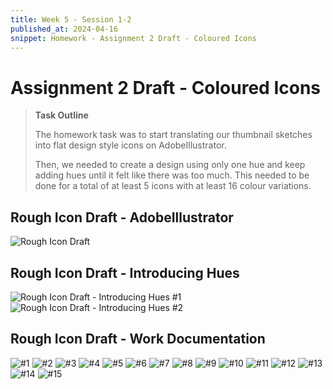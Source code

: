 ```yaml
---
title: Week 5 - Session 1-2
published_at: 2024-04-16
snippet: Homework - Assignment 2 Draft - Coloured Icons
---
```

# Assignment 2 Draft - Coloured Icons
> **Task Outline**
>
> The homework task was to start translating our thumbnail sketches into flat design style icons on AdobeIllustrator.
>
> Then, we needed to create a design using only one hue and keep adding hues until it felt like there was too much. This needed to be done for a total of at least 5 icons with at least 16 colour variations.

## Rough Icon Draft - AdobeIllustrator
![Rough Icon Draft](/W05/DRAFT_ICON.jpg)

## Rough Icon Draft - Introducing Hues
![Rough Icon Draft - Introducing Hues #1](/W05/DRAFT_HUE1.jpg)
![Rough Icon Draft - Introducing Hues #2](/W05/DRAFT_HUE2.jpg)

## Rough Icon Draft - Work Documentation
![#1](/WIP/1_1draft2.png)
![#2](/WIP/1_1draft3.png)
![#3](/WIP/1_1draft4.png)
![#4](/WIP/1_1draft5.png)
![#5](/WIP/1_2draft1.png)
![#6](/WIP/1_2draft4.png)
![#7](/WIP/1_2draft5.png)
![#8](/WIP/1_2draft6.png)
![#9](/WIP/1_2draft7.png)
![#10](/WIP/1_2draft8.png)
![#11](/WIP/1_2draft9.png)
![#12](/WIP/1_3draft1.png)
![#13](/WIP/1_3draft2.png)
![#14](/WIP/1_3draft3.png)
![#15](/WIP/1_3draft4.png)